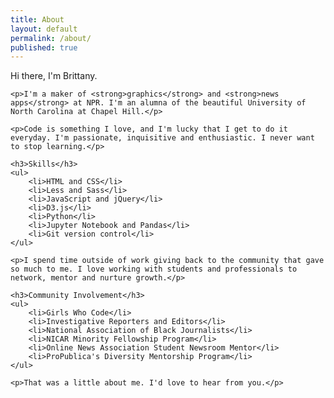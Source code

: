 ```yaml
---
title: About
layout: default
permalink: /about/
published: true
---
```


<div class="about">
	<p class="about-intro">Hi there, I'm Brittany.</p>

	<p>I'm a maker of <strong>graphics</strong> and <strong>news apps</strong> at NPR. I'm an alumna of the beautiful University of North Carolina at Chapel Hill.</p>

	<p>Code is something I love, and I'm lucky that I get to do it everyday. I'm passionate, inquisitive and enthusiastic. I never want to stop learning.</p>

	<h3>Skills</h3>
	<ul>
		<li>HTML and CSS</li>
		<li>Less and Sass</li>
		<li>JavaScript and jQuery</li>
		<li>D3.js</li>
		<li>Python</li>
		<li>Jupyter Notebook and Pandas</li>
		<li>Git version control</li>
	</ul>

	<p>I spend time outside of work giving back to the community that gave so much to me. I love working with students and professionals to network, mentor and nurture growth.</p>

	<h3>Community Involvement</h3>
	<ul>
		<li>Girls Who Code</li>
		<li>Investigative Reporters and Editors</li>
		<li>National Association of Black Journalists</li>
		<li>NICAR Minority Fellowship Program</li>
		<li>Online News Association Student Newsroom Mentor</li>
		<li>ProPublica's Diversity Mentorship Program</li>
	</ul>

	<p>That was a little about me. I'd love to hear from you.</p>
</div>
